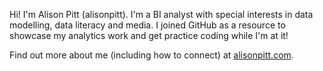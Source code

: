Hi! I'm Alison Pitt (alisonpitt). I'm a BI analyst with special interests in data modelling, data literacy and media. I joined GitHub as a resource to showcase my analytics work and get practice coding while I'm at it!

Find out more about me (including how to connect) at <a href="https://www.alisonpitt.com">alisonpitt.com</a>.

<!---
alisonpitt/alisonpitt is a ✨ special ✨ repository because its `README.md` (this file) appears on your GitHub profile.
You can click the Preview link to take a look at your changes.
--->
